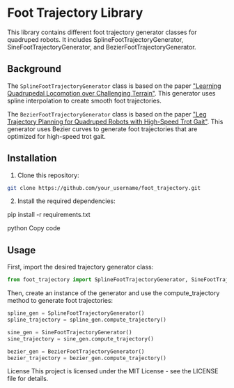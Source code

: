 # Foot Trajectory Library

This library contains different foot trajectory generator classes for quadruped robots. It includes SplineFootTrajectoryGenerator, SineFootTrajectoryGenerator, and BezierFootTrajectoryGenerator.

## Background

The `SplineFootTrajectoryGenerator` class is based on the paper ["Learning Quadrupedal Locomotion over Challenging Terrain"](https://arxiv.org/abs/2010.11251). This generator uses spline interpolation to create smooth foot trajectories.

The `BezierFootTrajectoryGenerator` class is based on the paper ["Leg Trajectory Planning for Quadruped Robots with High-Speed Trot Gait"](https://www.mdpi.com/2076-3417/9/7/1508). This generator uses Bezier curves to generate foot trajectories that are optimized for high-speed trot gait.

## Installation

1. Clone this repository:
```bash
git clone https://github.com/your_username/foot_trajectory.git
```

2. Install the required dependencies:

pip install -r requirements.txt

python
Copy code

## Usage

First, import the desired trajectory generator class:

```python
from foot_trajectory import SplineFootTrajectoryGenerator, SineFootTrajectoryGenerator, BezierFootTrajectoryGenerator
```
Then, create an instance of the generator and use the compute_trajectory method to generate foot trajectories:
```python
spline_gen = SplineFootTrajectoryGenerator()
spline_trajectory = spline_gen.compute_trajectory()

sine_gen = SineFootTrajectoryGenerator()
sine_trajectory = sine_gen.compute_trajectory()

bezier_gen = BezierFootTrajectoryGenerator()
bezier_trajectory = bezier_gen.compute_trajectory()
```
License
This project is licensed under the MIT License - see the LICENSE file for details.
